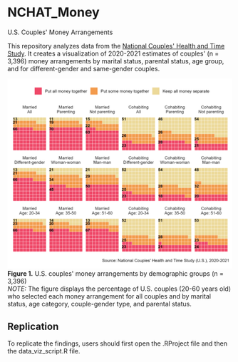 # NCHAT_Money
U.S. Couples' Money Arrangements
  
This repository analyzes data from the [National Couples' Health and Time Study](https://www.icpsr.umich.edu/web/DSDR/studies/38417).
It creates a visualization of 2020-2021 estimates of couples' (n = 3,396) money arrangements 
by marital status, parental status, age group, and for different-gender and same-gender couples.  

![Figure of U.S. couples' money arrangements](https://github.com/jrpepin/NCHAT_Money/blob/master/waffle.png)
__Figure 1.__ U.S. couples' money arrangements by demographic groups (n = 3,396)  
_NOTE:_ The figure displays the percentage of U.S. couples (20-60 years old) who selected each money arrangement for all couples and by marital status, age category, couple-gender type, and parental status.  
  
<p>  

## Replication
To replicate the findings, users should first open the .RProject file and then the data_viz_script.R file.
